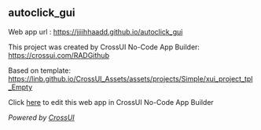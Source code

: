 ## autoclick_gui
Web app url : https://jjiihhaadd.github.io/autoclick_gui

This project was created by CrossUI No-Code App Builder: https://crossui.com/RADGithub

Based on template: https://linb.github.io/CrossUI_Assets/assets/projects/Simple/xui_project_tpl_Empty

Click [here](https://crossui.com/RADGithub/#!from=github&owner=jjiihhaadd&repo=autoclick_gui) to edit this web app in CrossUI No-Code App Builder

<i>Powered by [CrossUI](https://crossui.com)</i>
